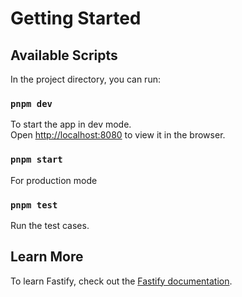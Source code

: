 # Getting Started

## Available Scripts

In the project directory, you can run:

### `pnpm dev`

To start the app in dev mode.\
Open [http://localhost:8080](http://localhost:8080) to view it in the browser.

### `pnpm start`

For production mode

### `pnpm test`

Run the test cases.

## Learn More

To learn Fastify, check out the
[Fastify documentation](https://www.fastify.io/docs/latest/).
